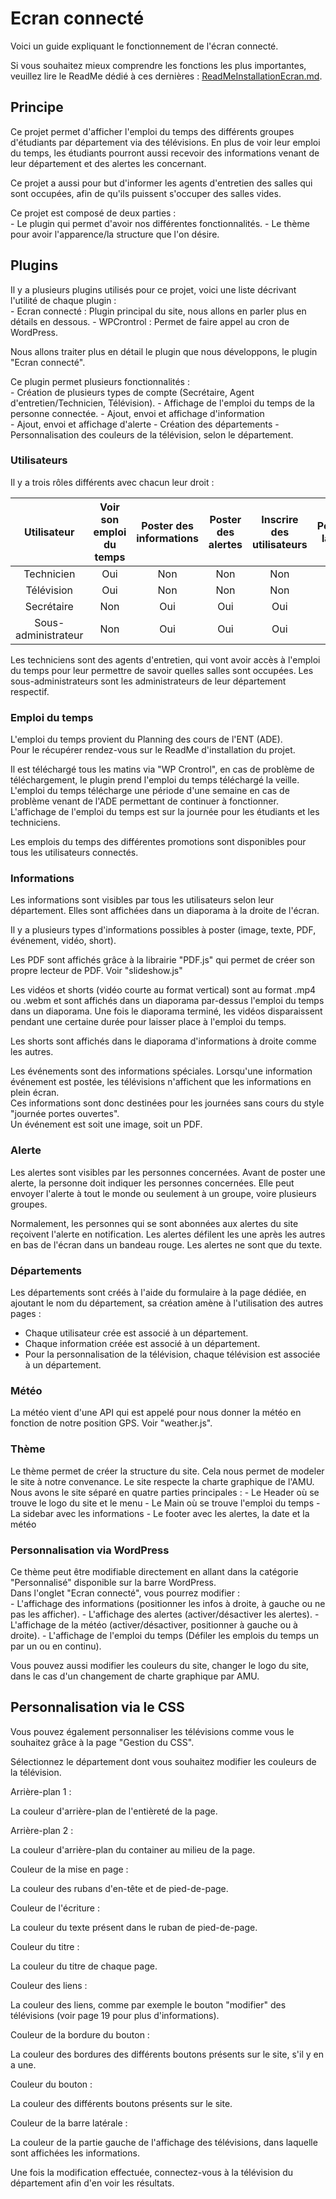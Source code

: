 # Ecran connecté

Voici un guide expliquant le fonctionnement de l'écran connecté.  

Si vous souhaitez mieux comprendre les fonctions les plus importantes, veuillez lire le ReadMe dédié à ces dernières : [ReadMeInstallationEcran.md](ReadMeInstallationEcran.md).

## Principe

Ce projet permet d'afficher l'emploi du temps des différents groupes d'étudiants par département via des télévisions.
En plus de voir leur emploi du temps, les étudiants pourront aussi recevoir des informations venant de leur département et des alertes les concernant.  

Ce projet a aussi pour but d'informer les agents d'entretien des salles qui sont occupées, afin de qu'ils puissent s'occuper des salles vides.

Ce projet est composé de deux parties :  
    - Le plugin qui permet d'avoir nos différentes fonctionnalités.
    - Le thème pour avoir l'apparence/la structure que l'on désire. 

## Plugins

Il y a plusieurs plugins utilisés pour ce projet, voici une liste décrivant l'utilité de chaque plugin :  
    - Ecran connecté : Plugin principal du site, nous allons en parler plus en détails en dessous.
    - WPCrontrol : Permet de faire appel au cron de WordPress.

Nous allons traiter plus en détail le plugin que nous développons, le plugin "Ecran connecté".  

Ce plugin permet plusieurs fonctionnalités :  
    - Création de plusieurs types de compte (Secrétaire, Agent d'entretien/Technicien, Télévision).
    - Affichage de l'emploi du temps de la personne connectée.
    - Ajout, envoi et affichage d'information  
    - Ajout, envoi et affichage d'alerte 
    - Création des départements
    - Personnalisation des couleurs de la télévision, selon le département.


### Utilisateurs

Il y a trois rôles différents avec chacun leur droit :

|     Utilisateur     | Voir son emploi du temps |   Poster des informations | Poster des alertes | Inscrire des utilisateurs | Personnaliser la télévision |
|:-------------------:|:------------------------:|:-------------------------:|:------------------:|:-------------------------:|:---------------------------:|
|     Technicien      |           Oui            |            Non            |        Non         |            Non            |             Non             |
|     Télévision      |           Oui            |            Non            |        Non         |            Non            |             Non             |
|     Secrétaire      |           Non            |            Oui            |        Oui         |            Oui            |             Non             |
| Sous-administrateur |           Non            |            Oui            |        Oui         |            Oui            |             Oui             |


Les techniciens sont des agents d'entretien, qui vont avoir accès à l'emploi du temps pour leur permettre de savoir quelles salles sont occupées.
Les sous-administrateurs sont les administrateurs de leur département respectif.

### Emploi du temps

L'emploi du temps provient du Planning des cours de l'ENT (ADE).  
Pour le récupérer rendez-vous sur le ReadMe d'installation du projet.  

Il est téléchargé tous les matins via "WP Crontrol", en cas de problème de téléchargement, le plugin prend l'emploi du temps téléchargé la veille.  
L'emploi du temps télécharge une période d'une semaine en cas de problème venant de l'ADE permettant de continuer à fonctionner.  
L'affichage de l'emploi du temps est sur la journée pour les étudiants et les techniciens.  

Les emplois du temps des différentes promotions sont disponibles pour tous les utilisateurs connectés.


### Informations

Les informations sont visibles par tous les utilisateurs selon leur département.
Elles sont affichées dans un diaporama à la droite de l'écran.

Il y a plusieurs types d'informations possibles à poster (image, texte, PDF, événement, vidéo, short).

Les PDF sont affichés grâce à la librairie "PDF.js" qui permet de créer son propre lecteur de PDF. Voir "slideshow.js"

Les vidéos et shorts (vidéo courte au format vertical) sont au format .mp4 ou .webm et sont affichés dans un diaporama par-dessus l'emploi du temps
dans un diaporama. Une fois le diaporama terminé, les vidéos disparaissent pendant une certaine durée pour laisser place à l'emploi du temps.

Les shorts sont affichés dans le diaporama d'informations à droite comme les autres.

Les événements sont des informations spéciales. Lorsqu'une information événement est postée, les télévisions n'affichent que les informations en plein écran.  
Ces informations sont donc destinées pour les journées sans cours du style "journée portes ouvertes".  
Un événement est soit une image, soit un PDF.


### Alerte

Les alertes sont visibles par les personnes concernées.
Avant de poster une alerte, la personne doit indiquer les personnes concernées. Elle peut envoyer l'alerte à tout le monde ou seulement à un groupe, voire plusieurs groupes.

Normalement, les personnes qui se sont abonnées aux alertes du site reçoivent l'alerte en notification.
Les alertes défilent les une après les autres en bas de l'écran dans un bandeau rouge.
Les alertes ne sont que du texte.

### Départements
Les départements sont créés à l'aide du formulaire à la page dédiée, en ajoutant le nom du département, sa création amène à l'utilisation des autres pages : 
- Chaque utilisateur crée est associé à un département.
- Chaque information créée est associé à un département.
- Pour la personnalisation de la télévision, chaque télévision est associée à un département.


### Météo

La météo vient d'une API qui est appelé pour nous donner la météo en fonction de notre position GPS.
Voir "weather.js".

### Thème

Le thème permet de créer la structure du site. Cela nous permet de modeler le site à notre convenance.
Le site respecte la charte graphique de l'AMU. Nous avons le site séparé en quatre parties principales :
    - Le Header où se trouve le logo du site et le menu
    - Le Main où se trouve l'emploi du temps
    - La sidebar avec les informations
    - Le footer avec les alertes, la date et la météo


### Personnalisation via WordPress

Ce thème peut être modifiable directement en allant dans la catégorie "Personnalisé" disponible sur la barre WordPress.  
Dans l'onglet "Ecran connecté", vous pourrez modifier :  
    - L'affichage des informations (positionner les infos à droite, à gauche ou ne pas les afficher). 
    - L'affichage des alertes (activer/désactiver les alertes). 
    - L'affichage de la météo (activer/désactiver, positionner à gauche ou à droite).
    - L'affichage de l'emploi du temps (Défiler les emplois du temps un par un ou en continu).

Vous pouvez aussi modifier les couleurs du site, changer le logo du site, dans le cas d'un changement de charte graphique
par AMU.

## Personnalisation via le CSS

Vous pouvez également personnaliser les télévisions comme vous le souhaitez grâce à la page "Gestion du CSS".

Sélectionnez le département dont vous souhaitez modifier les couleurs de la télévision.

Arrière-plan 1 :

La couleur d'arrière-plan de l'entièreté de la page.

Arrière-plan 2 :

La couleur d'arrière-plan du container au milieu de la page.

Couleur de la mise en page :

La couleur des rubans d'en-tête et de pied-de-page.

Couleur de l'écriture :

La couleur du texte présent dans le ruban de pied-de-page.

Couleur du titre :

La couleur du titre de chaque page.

Couleur des liens :

La couleur des liens, comme par exemple le bouton "modifier" des télévisions (voir page 19 pour plus d'informations).

Couleur de la bordure du bouton :

La couleur des bordures des différents boutons présents sur le site, s'il y en a une.

Couleur du bouton :

La couleur des différents boutons présents sur le site.

Couleur de la barre latérale :

La couleur de la partie gauche de l'affichage des télévisions, dans laquelle sont affichées les informations.

Une fois la modification effectuée, connectez-vous à la télévision du département afin d'en voir les résultats.


